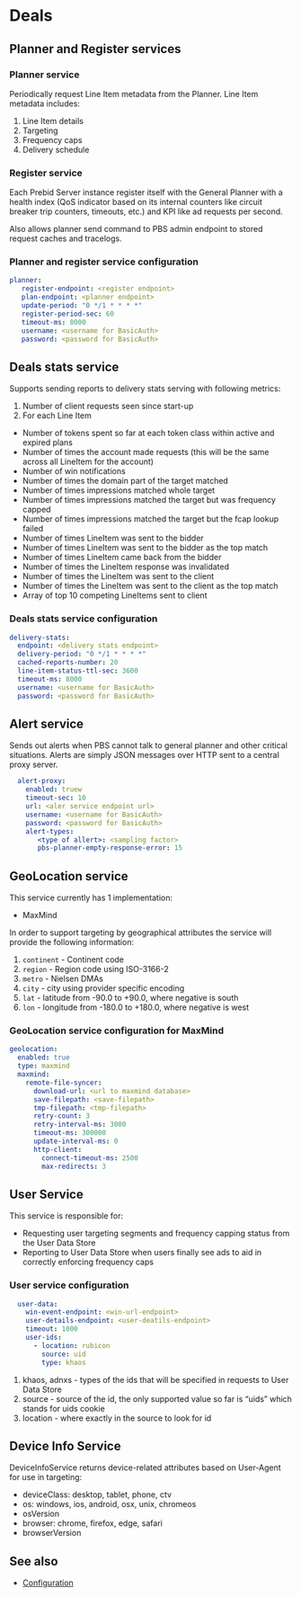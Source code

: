 # Deals

## Planner and Register services

### Planner service

Periodically request Line Item metadata from the Planner. Line Item metadata includes:
1. Line Item details
2. Targeting
3. Frequency caps
4. Delivery schedule

### Register service

Each Prebid Server instance register itself with the General Planner with a health index
(QoS indicator based on its internal counters like circuit breaker trip counters, timeouts, etc.)
and KPI like ad requests per second.

Also allows planner send command to PBS admin endpoint to stored request caches and tracelogs.

### Planner and register service configuration 

```yaml
planner:
   register-endpoint: <register endpoint>
   plan-endpoint: <planner endpoint>
   update-period: "0 */1 * * * *"
   register-period-sec: 60
   timeout-ms: 8000
   username: <username for BasicAuth>
   password: <password for BasicAuth>
```

## Deals stats service

Supports sending reports to delivery stats serving with following metrics:

1. Number of client requests seen since start-up
2. For each Line Item
- Number of tokens spent so far at each token class within active and expired plans
- Number of times the account made requests (this will be the same across all LineItem for the account)
- Number of win notifications
- Number of times the domain part of the target matched
- Number of times impressions matched whole target
- Number of times impressions matched the target but was frequency capped
- Number of times impressions matched the target but the fcap lookup failed
- Number of times LineItem was sent to the bidder
- Number of times LineItem was sent to the bidder as the top match
- Number of times LineItem came back from the bidder
- Number of times the LineItem response was invalidated 
- Number of times the LineItem was sent to the client
- Number of times the LineItem was sent to the client as the top match
- Array of top 10 competing LineItems sent to client

### Deals stats service configuration

```yaml
delivery-stats:
  endpoint: <delivery stats endpoint>
  delivery-period: "0 */1 * * * *"
  cached-reports-number: 20
  line-item-status-ttl-sec: 3600
  timeout-ms: 8000
  username: <username for BasicAuth>
  password: <password for BasicAuth>
```

## Alert service

Sends out alerts when PBS cannot talk to general planner and other critical situations. Alerts are simply JSON messages
over HTTP sent to a central proxy server.

```yaml
  alert-proxy:
    enabled: truew
    timeout-sec: 10
    url: <aler service endpoint url>
    username: <username for BasicAuth>
    password: <password for BasicAuth>
    alert-types: 
       <type of allert>: <sampling factor>
       pbs-planner-empty-response-error: 15
```

## GeoLocation service

This service currently has 1 implementation:
- MaxMind

In order to support targeting by geographical attributes the service will provide the following information:

1. `continent` - Continent code
2. `region` - Region code using ISO-3166-2
3. `metro` - Nielsen DMAs
4. `city` - city using provider specific encoding
5. `lat` - latitude from -90.0 to +90.0, where negative is south
6. `lon` - longitude from -180.0 to +180.0, where negative is west

### GeoLocation service configuration for MaxMind

```yaml
geolocation:
  enabled: true
  type: maxmind
  maxmind:
    remote-file-syncer:
      download-url: <url to maxmind database>
      save-filepath: <save-filepath>
      tmp-filepath: <tmp-filepath>
      retry-count: 3
      retry-interval-ms: 3000
      timeout-ms: 300000
      update-interval-ms: 0
      http-client:
        connect-timeout-ms: 2500
        max-redirects: 3
```

## User Service

This service is responsible for:
- Requesting user targeting segments and frequency capping status from the User Data Store
- Reporting to User Data Store when users finally see ads to aid in correctly enforcing frequency caps

### User service configuration

```yaml
  user-data:
    win-event-endpoint: <win-url-endpoint>
    user-details-endpoint: <user-deatils-endpoint>
    timeout: 1000
    user-ids:
      - location: rubicon
        source: uid
        type: khaos
```
1. khaos, adnxs - types of the ids that will be specified in requests to User Data Store
2. source - source of the id, the only supported value so far is “uids” which stands for uids cookie
3. location - where exactly in the source to look for id

## Device Info Service

DeviceInfoService returns  device-related attributes based on User-Agent for use in targeting:
- deviceClass: desktop, tablet, phone, ctv
- os: windows, ios, android, osx, unix, chromeos
- osVersion
- browser: chrome, firefox, edge, safari
- browserVersion

## See also

- [Configuration](config.md)
